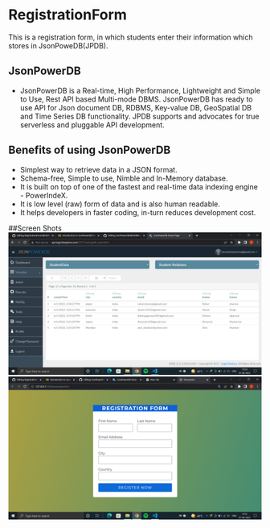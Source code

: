 # RegistrationForm
This is a registration form, in which students enter their information which stores in JsonPoweDB(JPDB).
## JsonPowerDB
- JsonPowerDB is a Real-time, High Performance, Lightweight and Simple to Use, Rest API based Multi-mode DBMS. JsonPowerDB has ready to use API for Json document DB, RDBMS, Key-value DB, GeoSpatial DB and Time Series DB functionality. JPDB supports and advocates for true serverless and pluggable API development.
## Benefits of using JsonPowerDB

- Simplest way to retrieve data in a JSON format.
- Schema-free, Simple to use, Nimble and In-Memory database.
- It is built on top of one of the fastest and real-time data indexing engine - PowerIndeX.
- It is low level (raw) form of data and is also human readable.
- It helps developers in faster coding, in-turn reduces development cost.

##Screen Shots
![Dashboard](https://github.com/devanshmamoriya/RegistrationForm/blob/main/Screenshot%20(1).png)
![Visualize](https://github.com/devanshmamoriya/RegistrationForm/blob/main/Screenshot%20(2).png)
